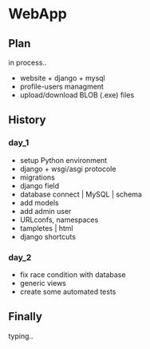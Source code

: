 # WebApp

## Plan

in process..

* website + django + mysql
* profile-users managment
* upload/download BLOB (.exe) files

## History

### day_1

* setup Python environment
* django + wsgi/asgi protocole
* migrations
* django field
* database connect | MySQL | schema
* add models
* add admin user
* URLconfs, namespaces
* tampletes | html
* django shortcuts

### day_2

* fix race condition with database
* generic views
* create some automated tests

## Finally

typing..
